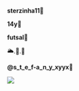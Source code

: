**sterzinha11**🖤

**14y**🖤

**futsal**🥇

🌥️.🦋.🌻

**@s_t_e_f-a_n_y_xyyx**🖤

![](https://media.tenor.com/siUF6_Z22eUAAAAC/wow.gif)

